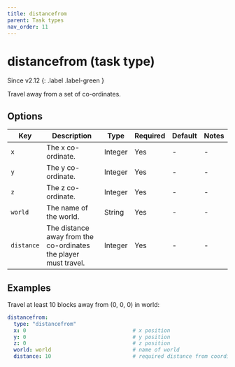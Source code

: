 ```yaml
---
title: distancefrom
parent: Task types
nav_order: 11
---
```


# distancefrom (task type)

Since v2.12
{: .label .label-green }

Travel away from a set of co-ordinates.

## Options

| Key        | Description                                                     | Type    | Required | Default | Notes |
|------------|-----------------------------------------------------------------|---------|----------|---------|-------|
| `x`        | The x co-ordinate.                                              | Integer | Yes      | \-      | \-    |
| `y`        | The y co-ordinate.                                              | Integer | Yes      | \-      | \-    |
| `z`        | The z co-ordinate.                                              | Integer | Yes      | \-      | \-    |
| `world`    | The name of the world.                                          | String  | Yes      | \-      | \-    |
| `distance` | The distance away from the co-ordinates the player must travel. | Integer | Yes      | \-      | \-    |

## Examples

Travel at least 10 blocks away from (0, 0, 0) in world:

``` yaml
distancefrom:
  type: "distancefrom"
  x: 0                                  # x position
  y: 0                                  # y position
  z: 0                                  # z position
  world: world                          # name of world
  distance: 10                          # required distance from coordinates
```

